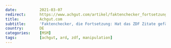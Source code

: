 ```yaml
---
date:          2021-03-07
redirect:      https://www.achgut.com/artikel/faktenchecker_fortsetzung_hat_das_zdf_zitate_gefaelscht
title:         Achgut.com
subtitle:      'Faktenchecker, die Fortsetzung: Hat das ZDF Zitate gefälscht?'
country:       DE
categories:    [MSM]
tags:          [achgut, ard, zdf, manipulation]
---
```

